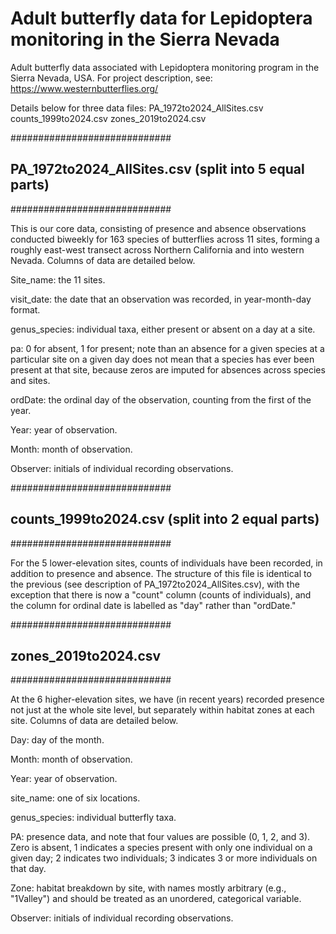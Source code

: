 # Adult butterfly data for Lepidoptera monitoring in the Sierra Nevada
Adult butterfly data associated with Lepidoptera monitoring program in the Sierra Nevada, USA. For project description, see: https://www.westernbutterflies.org/

Details below for three data files:
PA_1972to2024_AllSites.csv
counts_1999to2024.csv
zones_2019to2024.csv


#############################
## PA_1972to2024_AllSites.csv (split into 5 equal parts)
#############################

This is our core data, consisting of presence and absence observations conducted biweekly for 163 species of butterflies across 11 sites, forming a roughly east-west transect across Northern California and into western Nevada. Columns of data are detailed below.

Site_name: the 11 sites.

visit_date: the date that an observation was recorded, in year-month-day format.

genus_species: individual taxa, either present or absent on a day at a site.

pa: 0 for absent, 1 for present; note than an absence for a given species at a particular site on a given day does not mean that a species has ever been present at that site, because zeros are imputed for absences across species and sites.

ordDate: the ordinal day of the observation, counting from the first of the year.

Year: year of observation.

Month: month of observation.

Observer: initials of individual recording observations.


#############################
## counts_1999to2024.csv (split into 2 equal parts)
#############################

For the 5 lower-elevation sites, counts of individuals have been recorded, in addition to presence and absence. The structure of this file is identical to the previous (see description of PA_1972to2024_AllSites.csv), with the exception that there is now a "count" column (counts of individuals), and the column for ordinal date is labelled as "day" rather than "ordDate."

 

#############################
## zones_2019to2024.csv
#############################

At the 6 higher-elevation sites, we have (in recent years) recorded presence not just at the whole site level, but separately within habitat zones at each site. Columns of data are detailed below.

Day: day of the month.

Month: month of observation.

Year: year of observation.

site_name: one of six locations.

genus_species: individual butterfly taxa.

PA: presence data, and note that four values are possible (0, 1, 2, and 3). Zero is absent, 1 indicates a species present with only one individual on a given day; 2 indicates two individuals; 3 indicates 3 or more individuals on that day.

Zone: habitat breakdown by site, with names mostly arbitrary (e.g., "1Valley") and should be treated as an unordered, categorical variable.

Observer: initials of individual recording observations.


